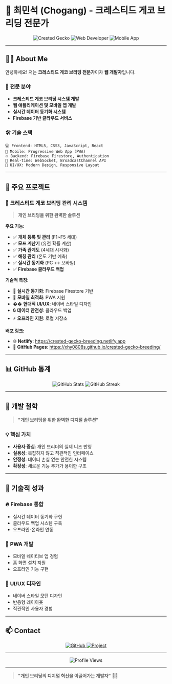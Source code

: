 # 🦎 최민석 (Chogang) - 크레스티드 게코 브리딩 전문가

<div align="center">
  <img src="https://img.shields.io/badge/🦎-크레스티드게코-03c75a?style=for-the-badge&logo=reptile" alt="Crested Gecko" />
  <img src="https://img.shields.io/badge/🌐-웹개발자-03c75a?style=for-the-badge&logo=javascript" alt="Web Developer" />
  <img src="https://img.shields.io/badge/📱-모바일앱-03c75a?style=for-the-badge&logo=react" alt="Mobile App" />
</div>

---

## 👨‍💻 **About Me**

안녕하세요! 저는 **크레스티드 게코 브리딩 전문가**이자 **웹 개발자**입니다.

### 🎯 **전문 분야**
- **크레스티드 게코 브리딩 시스템 개발**
- **웹 애플리케이션 및 모바일 앱 개발**
- **실시간 데이터 동기화 시스템**
- **Firebase 기반 클라우드 서비스**

### 🛠️ **기술 스택**
```
💻 Frontend: HTML5, CSS3, JavaScript, React
📱 Mobile: Progressive Web App (PWA)
🔥 Backend: Firebase Firestore, Authentication
🔄 Real-time: WebSocket, BroadcastChannel API
🎨 UI/UX: Modern Design, Responsive Layout
```

---

## 🦎 **주요 프로젝트**

### 🚀 **크레스티드 게코 브리딩 관리 시스템**
> **개인 브리딩을 위한 완벽한 솔루션**

**주요 기능:**
- ✅ **개체 등록 및 관리** (F1~F5 세대)
- ✅ **모프 계산기** (유전 확률 계산)
- ✅ **가족 관계도** (4세대 시각화)
- ✅ **해칭 관리** (온도 기반 예측)
- ✅ **실시간 동기화** (PC ↔ 모바일)
- ✅ **Firebase 클라우드 백업**

**기술적 특징:**
- 🔄 **실시간 동기화**: Firebase Firestore 기반
- 📱 **모바일 최적화**: PWA 지원
- �� **현대적 UI/UX**: 네이버 스타일 디자인
- 🔒 **데이터 안전성**: 클라우드 백업
- ⚡ **오프라인 지원**: 로컬 저장소

**배포 링크:**
- 🌐 **Netlify**: https://crested-gecko-breeding.netlify.app
- 📱 **GitHub Pages**: https://xhy0808s.github.io/crested-gecko-breeding/

---

## 📊 **GitHub 통계**

<div align="center">
  <img src="https://github-readme-stats.vercel.app/api?username=xhy0808s&show_icons=true&theme=radical&hide_border=true" alt="GitHub Stats" />
  <img src="https://github-readme-streak-stats.herokuapp.com/?user=xhy0808s&theme=radical&hide_border=true" alt="GitHub Streak" />
</div>

---

## 🎯 **개발 철학**

> **"개인 브리딩을 위한 완벽한 디지털 솔루션"**

### 💡 **핵심 가치**
- **사용자 중심**: 개인 브리더의 실제 니즈 반영
- **실용성**: 복잡하지 않고 직관적인 인터페이스
- **안정성**: 데이터 손실 없는 안전한 시스템
- **확장성**: 새로운 기능 추가가 용이한 구조

---

## 🌟 **기술적 성과**

### 🔥 **Firebase 통합**
- 실시간 데이터 동기화 구현
- 클라우드 백업 시스템 구축
- 오프라인-온라인 연동

### 📱 **PWA 개발**
- 모바일 네이티브 앱 경험
- 홈 화면 설치 지원
- 오프라인 기능 구현

### 🎨 **UI/UX 디자인**
- 네이버 스타일 모던 디자인
- 반응형 레이아웃
- 직관적인 사용자 경험

---

## 📫 **Contact**

<div align="center">
  <a href="https://github.com/xhy0808s">
    <img src="https://img.shields.io/badge/GitHub-100000?style=for-the-badge&logo=github&logoColor=white" alt="GitHub" />
  </a>
  <a href="https://crested-gecko-breeding.netlify.app">
    <img src="https://img.shields.io/badge/🌐-프로젝트_보기-03c75a?style=for-the-badge" alt="Project" />
  </a>
</div>

---

<div align="center">
  <img src="https://komarev.com/ghpvc/?username=xhy0808s&style=flat-square&color=03c75a" alt="Profile Views" />
</div>

---

> **"개인 브리딩의 디지털 혁신을 이끌어가는 개발자"** 🦎✨ 
